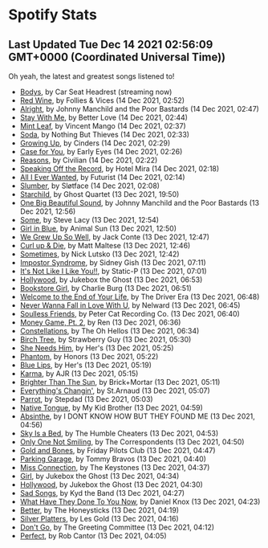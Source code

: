 
# Spotify Stats
## Last Updated Tue Dec 14 2021 02:56:09 GMT+0000 (Coordinated Universal Time))

Oh yeah, the latest and greatest songs listened to!

- [Bodys](https://www.last.fm/music/Car+Seat+Headrest/_/Bodys), by Car Seat Headrest (streaming now)
- [Red Wine](https://www.last.fm/music/Follies+&+Vices/_/Red+Wine), by Follies & Vices (14 Dec 2021, 02:52)
- [Alright](https://www.last.fm/music/Johnny+Manchild+and+the+Poor+Bastards/_/Alright), by Johnny Manchild and the Poor Bastards (14 Dec 2021, 02:47)
- [Stay With Me](https://www.last.fm/music/Better+Love/_/Stay+With+Me), by Better Love (14 Dec 2021, 02:44)
- [Mint Leaf](https://www.last.fm/music/Vincent+Mango/_/Mint+Leaf), by Vincent Mango (14 Dec 2021, 02:37)
- [Soda](https://www.last.fm/music/Nothing+But+Thieves/_/Soda), by Nothing But Thieves (14 Dec 2021, 02:33)
- [Growing Up](https://www.last.fm/music/Cinders/_/Growing+Up), by Cinders (14 Dec 2021, 02:29)
- [Case for You](https://www.last.fm/music/Early+Eyes/_/Case+for+You), by Early Eyes (14 Dec 2021, 02:26)
- [Reasons](https://www.last.fm/music/Civilian/_/Reasons), by Civilian (14 Dec 2021, 02:22)
- [Speaking Off the Record](https://www.last.fm/music/Hotel+Mira/_/Speaking+Off+the+Record), by Hotel Mira (14 Dec 2021, 02:18)
- [All I Ever Wanted](https://www.last.fm/music/Futurist/_/All+I+Ever+Wanted), by Futurist (14 Dec 2021, 02:14)
- [Slumber](https://www.last.fm/music/Sl%C3%B8tface/_/Slumber), by Sløtface (14 Dec 2021, 02:08)
- [Starchild](https://www.last.fm/music/Ghost+Quartet/_/Starchild), by Ghost Quartet (13 Dec 2021, 19:50)
- [One Big Beautiful Sound](https://www.last.fm/music/Johnny+Manchild+and+the+Poor+Bastards/_/One+Big+Beautiful+Sound), by Johnny Manchild and the Poor Bastards (13 Dec 2021, 12:56)
- [Some](https://www.last.fm/music/Steve+Lacy/_/Some), by Steve Lacy (13 Dec 2021, 12:54)
- [Girl in Blue](https://www.last.fm/music/Animal+Sun/_/Girl+in+Blue), by Animal Sun (13 Dec 2021, 12:50)
- [We Grew Up So Well](https://www.last.fm/music/Jack+Conte/_/We+Grew+Up+So+Well), by Jack Conte (13 Dec 2021, 12:47)
- [Curl up & Die](https://www.last.fm/music/Matt+Maltese/_/Curl+up+&+Die), by Matt Maltese (13 Dec 2021, 12:46)
- [Sometimes](https://www.last.fm/music/Nick+Lutsko/_/Sometimes), by Nick Lutsko (13 Dec 2021, 12:42)
- [Impostor Syndrome](https://www.last.fm/music/Sidney+Gish/_/Impostor+Syndrome), by Sidney Gish (13 Dec 2021, 07:11)
- [It's Not Like I Like You!!](https://www.last.fm/music/Static-P/_/It%27s+Not+Like+I+Like+You!!), by Static-P (13 Dec 2021, 07:01)
- [Hollywood](https://www.last.fm/music/Jukebox+the+Ghost/_/Hollywood), by Jukebox the Ghost (13 Dec 2021, 06:53)
- [Bookstore Girl](https://www.last.fm/music/Charlie+Burg/_/Bookstore+Girl), by Charlie Burg (13 Dec 2021, 06:51)
- [Welcome to the End of Your Life](https://www.last.fm/music/The+Driver+Era/_/Welcome+to+the+End+of+Your+Life), by The Driver Era (13 Dec 2021, 06:48)
- [Never Wanna Fall in Love With U](https://www.last.fm/music/Nelward/_/Never+Wanna+Fall+in+Love+With+U), by Nelward (13 Dec 2021, 06:45)
- [Soulless Friends](https://www.last.fm/music/Peter+Cat+Recording+Co./_/Soulless+Friends), by Peter Cat Recording Co. (13 Dec 2021, 06:40)
- [Money Game, Pt. 2](https://www.last.fm/music/Ren/_/Money+Game,+Pt.+2), by Ren (13 Dec 2021, 06:36)
- [Constellations](https://www.last.fm/music/The+Oh+Hellos/_/Constellations), by The Oh Hellos (13 Dec 2021, 06:34)
- [Birch Tree](https://www.last.fm/music/Strawberry+Guy/_/Birch+Tree), by Strawberry Guy (13 Dec 2021, 05:30)
- [She Needs Him](https://www.last.fm/music/Her%27s/_/She+Needs+Him), by Her's (13 Dec 2021, 05:25)
- [Phantom](https://www.last.fm/music/Honors/_/Phantom), by Honors (13 Dec 2021, 05:22)
- [Blue Lips](https://www.last.fm/music/Her%27s/_/Blue+Lips), by Her's (13 Dec 2021, 05:19)
- [Karma](https://www.last.fm/music/AJR/_/Karma), by AJR (13 Dec 2021, 05:15)
- [Brighter Than The Sun](https://www.last.fm/music/Brick%252BMortar/_/Brighter+Than+The+Sun), by Brick+Mortar (13 Dec 2021, 05:11)
- [Everything's Changin'](https://www.last.fm/music/St.Arnaud/_/Everything%27s+Changin%27), by St.Arnaud (13 Dec 2021, 05:07)
- [Parrot](https://www.last.fm/music/Stepdad/_/Parrot), by Stepdad (13 Dec 2021, 05:03)
- [Native Tongue](https://www.last.fm/music/My+Kid+Brother/_/Native+Tongue), by My Kid Brother (13 Dec 2021, 04:59)
- [Absinthe](https://www.last.fm/music/I+DONT+KNOW+HOW+BUT+THEY+FOUND+ME/_/Absinthe), by I DONT KNOW HOW BUT THEY FOUND ME (13 Dec 2021, 04:56)
- [Sky Is a Bed](https://www.last.fm/music/The+Humble+Cheaters/_/Sky+Is+a+Bed), by The Humble Cheaters (13 Dec 2021, 04:53)
- [Only One Not Smiling](https://www.last.fm/music/The+Correspondents/_/Only+One+Not+Smiling), by The Correspondents (13 Dec 2021, 04:50)
- [Gold and Bones](https://www.last.fm/music/Friday+Pilots+Club/_/Gold+and+Bones), by Friday Pilots Club (13 Dec 2021, 04:47)
- [Parking Garage](https://www.last.fm/music/Tommy+Bravos/_/Parking+Garage), by Tommy Bravos (13 Dec 2021, 04:40)
- [Miss Connection](https://www.last.fm/music/The+Keystones/_/Miss+Connection), by The Keystones (13 Dec 2021, 04:37)
- [Girl](https://www.last.fm/music/Jukebox+the+Ghost/_/Girl), by Jukebox the Ghost (13 Dec 2021, 04:34)
- [Hollywood](https://www.last.fm/music/Jukebox+the+Ghost/_/Hollywood), by Jukebox the Ghost (13 Dec 2021, 04:30)
- [Sad Songs](https://www.last.fm/music/Kyd+the+Band/_/Sad+Songs), by Kyd the Band (13 Dec 2021, 04:27)
- [What Have They Done To You Now](https://www.last.fm/music/Daniel+Knox/_/What+Have+They+Done+To+You+Now), by Daniel Knox (13 Dec 2021, 04:23)
- [Better](https://www.last.fm/music/The+Honeysticks/_/Better), by The Honeysticks (13 Dec 2021, 04:19)
- [Silver Platters](https://www.last.fm/music/Les+Gold/_/Silver+Platters), by Les Gold (13 Dec 2021, 04:16)
- [Don't Go](https://www.last.fm/music/The+Greeting+Committee/_/Don%27t+Go), by The Greeting Committee (13 Dec 2021, 04:12)
- [Perfect](https://www.last.fm/music/Rob+Cantor/_/Perfect), by Rob Cantor (13 Dec 2021, 04:05)
